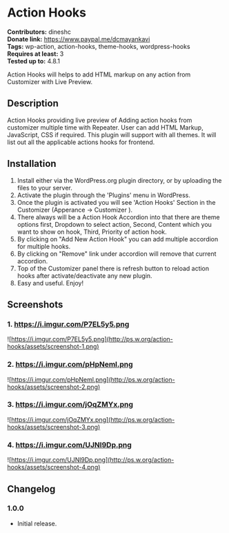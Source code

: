 # Action Hooks #
**Contributors:** dineshc  
**Donate link:** https://www.paypal.me/dcmayankavi  
**Tags:** wp-action, action-hooks, theme-hooks, wordpress-hooks  
**Requires at least:** 3  
**Tested up to:** 4.8.1  

Action Hooks will helps to add HTML markup on any action from Customizer with Live Preview.

## Description ##

Action Hooks providing live preview of Adding action hooks from customizer multiple time with Repeater. User can add HTML Markup, JavaScript, CSS if required. This plugin will support with all themes. It will list out all the applicable actions hooks for frontend.

## Installation ##

1. Install either via the WordPress.org plugin directory, or by uploading the files to your server.
2. Activate the plugin through the 'Plugins' menu in WordPress.
3. Once the plugin is activated you will see 'Action Hooks' Section in the Customizer (Apperance -> Customizer ).
4. There always will be a Action Hook Accordion into that there are theme options first, Dropdown to select action, Second, Content which you want to show on hook, Third, Priority of action hook.
5. By clicking on "Add New Action Hook" you can add multiple accordion for multiple hooks.
6. By clicking on "Remove" link under accordion will remove that current accordion.
7. Top of the Customizer panel there is refresh button to reload action hooks after activate/deactivate any new plugin.
8. Easy and useful. Enjoy!

## Screenshots ##

### 1. https://i.imgur.com/P7EL5y5.png ###
![https://i.imgur.com/P7EL5y5.png](http://ps.w.org/action-hooks/assets/screenshot-1.png)

### 2. https://i.imgur.com/pHpNeml.png ###
![https://i.imgur.com/pHpNeml.png](http://ps.w.org/action-hooks/assets/screenshot-2.png)

### 3. https://i.imgur.com/jOqZMYx.png ###
![https://i.imgur.com/jOqZMYx.png](http://ps.w.org/action-hooks/assets/screenshot-3.png)

### 4. https://i.imgur.com/UJNl9Dp.png ###
![https://i.imgur.com/UJNl9Dp.png](http://ps.w.org/action-hooks/assets/screenshot-4.png)


## Changelog ##

### 1.0.0 ###
* Initial release.
